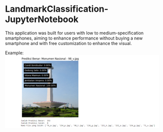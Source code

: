 # LandmarkClassification-JupyterNotebook

This application was built for users with low to medium-specification smartphones, aiming to enhance performance without buying a new smartphone and with free customization to enhance the visual.

 Example:
![landmarkjupyter](landmarkjupyter.png)
